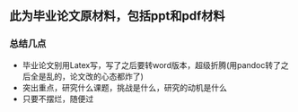 ## 此为毕业论文原材料，包括ppt和pdf材料
### 总结几点
+ 毕业论文别用Latex写，写了之后要转word版本，超级折腾(用pandoc转了之后全是乱的，论文改的心态都炸了)
+ 突出重点，研究什么课题，挑战是什么，研究的动机是什么
+ 只要不摆烂，随便过